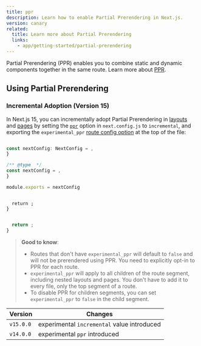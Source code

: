 ```yaml
---
title: ppr
description: Learn how to enable Partial Prerendering in Next.js.
version: canary
related:
  title: Learn more about Partial Prerendering
  links:
    - app/getting-started/partial-prerendering
---
```


Partial Prerendering (PPR) enables you to combine static and dynamic components together in the same route. Learn more about [PPR](/docs/app/getting-started/partial-prerendering).

## Using Partial Prerendering

### Incremental Adoption (Version 15)

In Next.js 15, you can incrementally adopt Partial Prerendering in [layouts](/docs/app/api-reference/file-conventions/layout) and [pages](/docs/app/api-reference/file-conventions/page) by setting the [`ppr`](/docs/app/api-reference/config/next-config-js/ppr) option in `next.config.js` to `incremental`, and exporting the `experimental_ppr` [route config option](/docs/app/api-reference/file-conventions/route-segment-config) at the top of the file:

```ts filename="next.config.ts" switcher

const nextConfig: NextConfig = ,
}

```

```js filename="next.config.js" switcher
/** @type  */
const nextConfig = ,
}

module.exports = nextConfig
```

```tsx filename="app/page.tsx" switcher

  return ;
}
```

```jsx filename="app/page.js" switcher

  return ;
}
```

> **Good to know**:
>
> - Routes that don't have `experimental_ppr` will default to `false` and will not be prerendered using PPR. You need to explicitly opt-in to PPR for each route.
> - `experimental_ppr` will apply to all children of the route segment, including nested layouts and pages. You don't have to add it to every file, only the top segment of a route.
> - To disable PPR for children segments, you can set `experimental_ppr` to `false` in the child segment.

| Version   | Changes                                     |
| --------- | ------------------------------------------- |
| `v15.0.0` | experimental `incremental` value introduced |
| `v14.0.0` | experimental `ppr` introduced               |